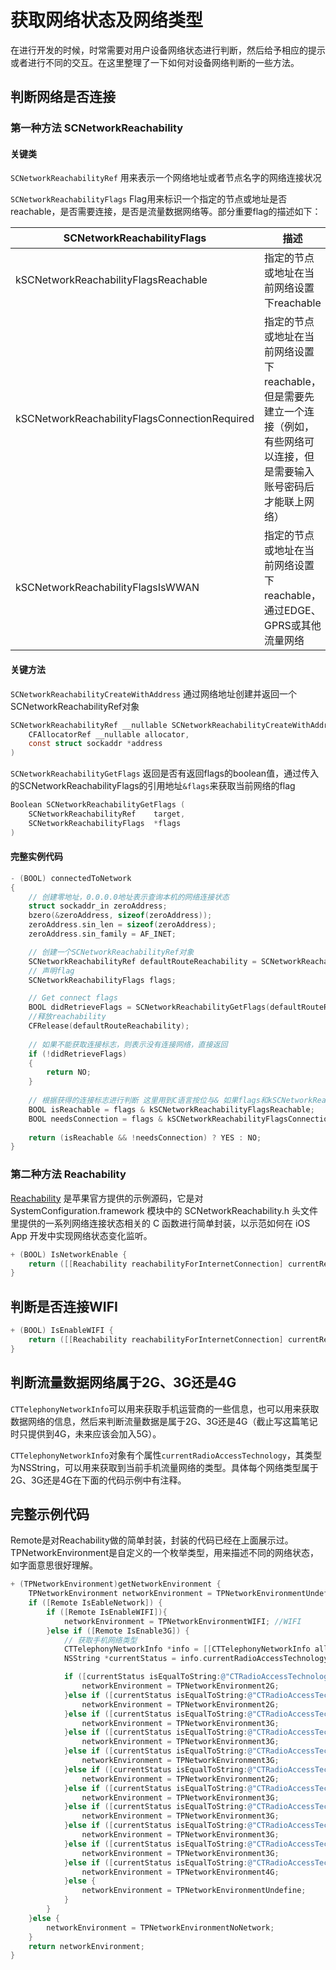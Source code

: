 # 获取网络状态及网络类型
在进行开发的时候，时常需要对用户设备网络状态进行判断，然后给予相应的提示或者进行不同的交互。在这里整理了一下如何对设备网络判断的一些方法。

## 判断网络是否连接 

### 第一种方法 SCNetworkReachability
#### 关键类
`SCNetworkReachabilityRef` 用来表示一个网络地址或者节点名字的网络连接状况

`SCNetworkReachabilityFlags` Flag用来标识一个指定的节点或地址是否reachable，是否需要连接，是否是流量数据网络等。部分重要flag的描述如下：

| SCNetworkReachabilityFlags | 描述 |
| - | - |
| kSCNetworkReachabilityFlagsReachable | 指定的节点或地址在当前网络设置下reachable |
| kSCNetworkReachabilityFlagsConnectionRequired | 指定的节点或地址在当前网络设置下reachable，但是需要先建立一个连接（例如，有些网络可以连接，但是需要输入账号密码后才能联上网络） |
| kSCNetworkReachabilityFlagsIsWWAN | 指定的节点或地址在当前网络设置下reachable，通过EDGE、GPRS或其他流量网络 |

#### 关键方法
`SCNetworkReachabilityCreateWithAddress` 通过网络地址创建并返回一个SCNetworkReachabilityRef对象

```objective-c
SCNetworkReachabilityRef __nullable SCNetworkReachabilityCreateWithAddress (
    CFAllocatorRef __nullable allocator,
    const struct sockaddr *address
)	
```

`SCNetworkReachabilityGetFlags` 返回是否有返回flags的boolean值，通过传入的SCNetworkReachabilityFlags的引用地址`&flags`来获取当前网络的flag

```objective-c
Boolean SCNetworkReachabilityGetFlags (
    SCNetworkReachabilityRef	target,
    SCNetworkReachabilityFlags	*flags
)
```


#### 完整实例代码
```objective-c
- (BOOL) connectedToNetwork
{
    // 创建零地址，0.0.0.0地址表示查询本机的网络连接状态
    struct sockaddr_in zeroAddress;
    bzero(&zeroAddress, sizeof(zeroAddress));
    zeroAddress.sin_len = sizeof(zeroAddress);
    zeroAddress.sin_family = AF_INET;

    // 创建一个SCNetworkReachabilityRef对象
    SCNetworkReachabilityRef defaultRouteReachability = SCNetworkReachabilityCreateWithAddress(NULL, (struct sockaddr *)&zeroAddress);
    // 声明flag
    SCNetworkReachabilityFlags flags;

    // Get connect flags
    BOOL didRetrieveFlags = SCNetworkReachabilityGetFlags(defaultRouteReachability, &flags);
    //释放reachability
    CFRelease(defaultRouteReachability);
    
    // 如果不能获取连接标志，则表示没有连接网络，直接返回
    if (!didRetrieveFlags)
    {
        return NO;
    }
    
    // 根据获得的连接标志进行判断 这里用到C语言按位与& 如果flags和kSCNetworkReachabilityFlagsReachable存在且相同则返回真 否则返回假
    BOOL isReachable = flags & kSCNetworkReachabilityFlagsReachable;
    BOOL needsConnection = flags & kSCNetworkReachabilityFlagsConnectionRequired;
    
    return (isReachable && !needsConnection) ? YES : NO;
}
```

### 第二种方法 Reachability
[Reachability](https://developer.apple.com/library/archive/samplecode/Reachability/Introduction/Intro.html) 是苹果官方提供的示例源码，它是对 SystemConfiguration.framework 模块中的 SCNetworkReachability.h 头文件里提供的一系列网络连接状态相关的 C 函数进行简单封装，以示范如何在 iOS App 开发中实现网络状态变化监听。

```objective-c
+ (BOOL) IsNetworkEnable {
    return ([[Reachability reachabilityForInternetConnection] currentReachabilityStatus] != NotReachable);
}
```

## 判断是否连接WIFI
```objective-c
+ (BOOL) IsEnableWIFI {
    return ([[Reachability reachabilityForInternetConnection] currentReachabilityStatus] == ReachableViaWiFi);
}
```

## 判断流量数据网络属于2G、3G还是4G
`CTTelephonyNetworkInfo`可以用来获取手机运营商的一些信息，也可以用来获取数据网络的信息，然后来判断流量数据是属于2G、3G还是4G（截止写这篇笔记时只提供到4G，未来应该会加入5G）。

`CTTelephonyNetworkInfo`对象有个属性`currentRadioAccessTechnology`，其类型为NSString，可以用来获取到当前手机流量网络的类型。具体每个网络类型属于2G、3G还是4G在下面的代码示例中有注释。


## 完整示例代码
Remote是对Reachability做的简单封装，封装的代码已经在上面展示过。
TPNetworkEnvironment是自定义的一个枚举类型，用来描述不同的网络状态，如字面意思很好理解。

```objective-c
+ (TPNetworkEnvironment)getNetworkEnvironment {
    TPNetworkEnvironment networkEnvironment = TPNetworkEnvironmentUndefine;
    if ([Remote IsEableNetwork]) {
        if ([Remote IsEnableWIFI]){
            networkEnvironment = TPNetworkEnvironmentWIFI; //WIFI
        }else if ([Remote IsEnable3G]) {
            // 获取手机网络类型
            CTTelephonyNetworkInfo *info = [[CTTelephonyNetworkInfo alloc] init];
            NSString *currentStatus = info.currentRadioAccessTechnology;

            if ([currentStatus isEqualToString:@"CTRadioAccessTechnologyGPRS"]) { //GPRS
                networkEnvironment = TPNetworkEnvironment2G;
            }else if ([currentStatus isEqualToString:@"CTRadioAccessTechnologyEdge"]) { //Edge
                networkEnvironment = TPNetworkEnvironment2G;
            }else if ([currentStatus isEqualToString:@"CTRadioAccessTechnologyWCDMA"]){ //3G
                networkEnvironment = TPNetworkEnvironment3G;
            }else if ([currentStatus isEqualToString:@"CTRadioAccessTechnologyHSDPA"]){ //3G
                networkEnvironment = TPNetworkEnvironment3G;
            }else if ([currentStatus isEqualToString:@"CTRadioAccessTechnologyHSUPA"]){ //3G
                networkEnvironment = TPNetworkEnvironment3G;
            }else if ([currentStatus isEqualToString:@"CTRadioAccessTechnologyCDMA1x"]){ //2G
                networkEnvironment = TPNetworkEnvironment2G;
            }else if ([currentStatus isEqualToString:@"CTRadioAccessTechnologyCDMAEVDORev0"]){ //3G
                networkEnvironment = TPNetworkEnvironment3G;
            }else if ([currentStatus isEqualToString:@"CTRadioAccessTechnologyCDMAEVDORevA"]){ //3G
                networkEnvironment = TPNetworkEnvironment3G;
            }else if ([currentStatus isEqualToString:@"CTRadioAccessTechnologyCDMAEVDORevB"]){ //3G
                networkEnvironment = TPNetworkEnvironment3G;
            }else if ([currentStatus isEqualToString:@"CTRadioAccessTechnologyeHRPD"]){ //3G
                networkEnvironment = TPNetworkEnvironment3G;
            }else if ([currentStatus isEqualToString:@"CTRadioAccessTechnologyLTE"]){ //4G
                networkEnvironment = TPNetworkEnvironment4G;
            }else {
                networkEnvironment = TPNetworkEnvironmentUndefine;
            }
        }
    }else {
        networkEnvironment = TPNetworkEnvironmentNoNetwork; 
    }
    return networkEnvironment;
}
```
